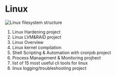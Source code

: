 # Linux




![Linux filesystem structure](https://www.linuxfoundation.org/hubfs/Imported_Blog_Media/standard-unix-filesystem-hierarchy-1.png)


1. Linux Hardening project
2. Linux LVM&RAID project
3. Linux Overview
4. Linux kernel compilation
5. Shell Scripting & Automation with cronjob project 
6. Process Management & Monitoring projhect
7.  list of 15 most useful cli tools for linux 
8. linux logging/troubleshooting project